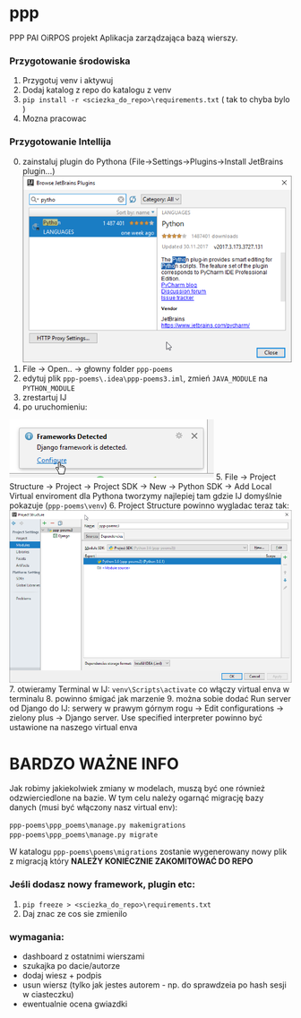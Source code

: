 # ppp
PPP PAI OiRPOS projekt
Aplikacja zarządzająca bazą wierszy.

### Przygotowanie środowiska
1. Przygotuj venv i aktywuj
2. Dodaj katalog z repo do katalogu z venv
3. `pip install -r <sciezka_do_repo>\requirements.txt`  ( tak to chyba bylo )
4. Mozna pracowac

### Przygotowanie Intellija

0. zainstaluj plugin do Pythona (File->Settings->Plugins->Install JetBrains plugin...)
![Alt text](/readme_images/sshot-320.png)
1. File -> Open.. -> głowny folder `ppp-poems`
2. edytuj plik `ppp-poems\.idea\ppp-poems3.iml`, zmień `JAVA_MODULE` na `PYTHON_MODULE`
3. zrestartuj IJ
4. po uruchomieniu:


![Alt text](/readme_images/sshot-321.png)
5. File -> Project Structure -> Project -> Project SDK -> New -> Python SDK -> Add Local 
   Virtual enviroment dla Pythona tworzymy najlepiej tam gdzie IJ domyślnie pokazuje (`ppp-poems\venv`)
6. Project Structure powinno wygladac teraz tak:
![Alt text](/readme_images/sshot-322.png)
7. otwieramy Terminal w IJ:
`venv\Scripts\activate` co włączy virtual enva w terminalu
8. powinno śmigać jak marzenie
9. można sobie dodać Run server od Django do IJ:
   serwery w prawym górnym rogu -> Edit configurations -> zielony plus -> Django server. Use specified interpreter powinno być ustawione na naszego virtual enva

# BARDZO WAŻNE INFO

Jak robimy jakiekolwiek zmiany w modelach, muszą być one również odzwierciedlone na bazie.
W tym celu należy ogarnąć migrację bazy danych (musi być włączony nasz virtual env):
    
`ppp-poems\ppp_poems\manage.py makemigrations`
<br />
`ppp-poems\ppp_poems\manage.py migrate`

W katalogu `ppp-poems\poems\migrations` zostanie wygenerowany nowy plik z migracją który **NALEŻY KONIECZNIE ZAKOMITOWAĆ DO REPO**

### Jeśli dodasz nowy framework, plugin etc:
1. `pip freeze > <sciezka_do_repo>\requirements.txt`
2. Daj znac ze cos sie zmienilo

### wymagania:
- dashboard z ostatnimi wierszami
- szukajka po dacie/autorze
- dodaj wiesz + podpis
- usun wiersz (tylko jak jestes autorem - np. do sprawdzeia po hash sesji w ciasteczku)
- ewentualnie ocena gwiazdki